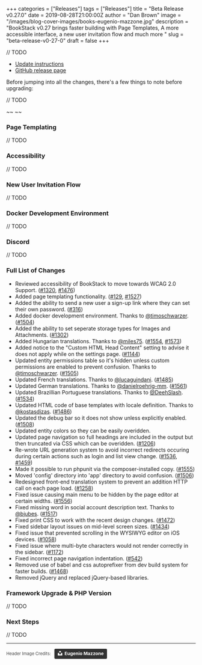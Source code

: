 +++
categories = ["Releases"]
tags = ["Releases"]
title = "Beta Release v0.27.0"
date = 2019-08-28T21:00:00Z
author = "Dan Brown"
image = "/images/blog-cover-images/books-eugenio-mazzone.jpg"
description = "BookStack v0.27 brings faster building with Page Templates, A more accessible interface, a new user invitation flow and much more "
slug = "beta-release-v0-27-0"
draft = false
+++

// TODO

* [Update instructions](https://www.bookstackapp.com/docs/admin/updates)
* [GitHub release page](https://github.com/BookStackApp/BookStack/releases/tag/v0.27.0)


Before jumping into all the changes, there's a few things to note before upgrading:

// TODO

~~ ~~

### Page Templating

// TODO

### Accessibility

// TODO

### New User Invitation Flow

// TODO

### Docker Development Environment

// TODO

### Discord

// TODO

### Full List of Changes

* Reviewed accessibility of BookStack to move towards WCAG 2.0 Support. ([#1320](https://github.com/BookStackApp/BookStack/issues/1320), [#1476](https://github.com/BookStackApp/BookStack/issues/1476))
* Added page templating functionality. ([#129](https://github.com/BookStackApp/BookStack/issues/129), [#1527](https://github.com/BookStackApp/BookStack/pull/1527))
* Added the ability to send a new user a sign-up link where they can set their own password. ([#316](https://github.com/BookStackApp/BookStack/issues/316))
* Added docker development environment. Thanks to [@timoschwarzer](https://github.com/BookStackApp/BookStack/pull/1504). ([#1504](https://github.com/BookStackApp/BookStack/pull/1504))
* Added the ability to set seperate storage types for Images and Attachments. ([#1302](https://github.com/BookStackApp/BookStack/issues/1302))
* Added Hungarian translations. Thanks to [@miles75](https://github.com/BookStackApp/BookStack/pull/1554). ([#1554](https://github.com/BookStackApp/BookStack/pull/1554), [#1573](https://github.com/BookStackApp/BookStack/pull/1573))
* Added notice to the "Custom HTML Head Content" setting to advise it does not apply while on the settings page. ([#1144](https://github.com/BookStackApp/BookStack/issues/1144))
* Updated entity permissions table so it's hidden unless custom permissions are enabled to prevent confusion. Thanks to [@timoschwarzer](https://github.com/BookStackApp/BookStack/pull/1505). ([#1505](https://github.com/BookStackApp/BookStack/pull/1505))
* Updated French translations. Thanks to [@lucaguindani](https://github.com/BookStackApp/BookStack/pull/1485). ([#1485](https://github.com/BookStackApp/BookStack/pull/1485))
* Updated German translations. Thanks to [@danielroehrig-mm](https://github.com/BookStackApp/BookStack/pull/1561). ([#1561](https://github.com/BookStackApp/BookStack/pull/1561))
* Updated Brazillian Portuguese translations. Thanks to [@DeehSlash](https://github.com/BookStackApp/BookStack/pull/1534). ([#1534](https://github.com/BookStackApp/BookStack/pull/1534))
* Updated HTML code of base templates with locale definition. Thanks to [@kostasdizas](https://github.com/BookStackApp/BookStack/pull/1486). ([#1486](https://github.com/BookStackApp/BookStack/pull/1486))
* Updated the debug bar so it does not show unless explicitly enabled. ([#1508](https://github.com/BookStackApp/BookStack/issues/1508))
* Updated entity colors so they can be easily overidden.
* Updated page navigation so full headings are included in the output but then truncated via CSS which can be overidden. ([#1206](https://github.com/BookStackApp/BookStack/issues/1206))
* Re-wrote URL generation system to avoid incorrect redirects occuring during certain actions such as login and list view change. ([#1536](https://github.com/BookStackApp/BookStack/issues/1536), [#1459](https://github.com/BookStackApp/BookStack/issues/1459))
* Made it possible to run phpunit via the composer-installed copy. ([#1555](https://github.com/BookStackApp/BookStack/issues/1555))
* Moved 'config' directory into 'app' directory to avoid confusion. ([#1506](https://github.com/BookStackApp/BookStack/issues/1506))
* Redesigned front-end translation system to prevent an addition HTTP call on each page load. ([#1258](https://github.com/BookStackApp/BookStack/issues/1258))
* Fixed issue causing main menu to be hidden by the page editor at certain widths. ([#1556](https://github.com/BookStackApp/BookStack/issues/1556))
* Fixed missing word in social account description text. Thanks to [@bjubes](https://github.com/BookStackApp/BookStack/pull/1517). ([#1517](https://github.com/BookStackApp/BookStack/pull/1517))
* Fixed print CSS to work with the recent design changes. ([#1472](https://github.com/BookStackApp/BookStack/issues/1472))
* Fixed sidebar layout issues on mid-level screen sizes. ([#1434](https://github.com/BookStackApp/BookStack/issues/1434))
* Fixed issue that prevented scrolling in the WYSIWYG editor on iOS devices. ([#1058](https://github.com/BookStackApp/BookStack/issues/1058))
* Fixed issue where multi-byte characters would not render correctly in the sidebar. ([#1172](https://github.com/BookStackApp/BookStack/issues/1172))
* Fixed incorrect page navigation indentation. ([#542](https://github.com/BookStackApp/BookStack/issues/542))
* Removed use of babel and css autoprefixer from dev build system for faster builds. ([#1468](https://github.com/BookStackApp/BookStack/issues/1468))
* Removed jQuery and replaced jQuery-based libraries.

### Framework Upgrade & PHP Version

// TODO

### Next Steps

// TODO

----

<span style="font-size: 0.8em;opacity:0.8;">Header Image Credits: &nbsp; <a style="background-color:black;color:white;text-decoration:none;padding:4px 6px;font-family:-apple-system, BlinkMacSystemFont, &quot;San Francisco&quot;, &quot;Helvetica Neue&quot;, Helvetica, Ubuntu, Roboto, Noto, &quot;Segoe UI&quot;, Arial, sans-serif;font-size:12px;font-weight:bold;line-height:1.2;display:inline-block;border-radius:3px" href="https://unsplash.com/@eugi1492?utm_medium=referral&amp;utm_campaign=photographer-credit&amp;utm_content=creditBadge" target="_blank" rel="noopener noreferrer" title="Download free do whatever you want high-resolution photos from Eugenio Mazzone"><span style="display:inline-block;padding:2px 3px"><svg xmlns="http://www.w3.org/2000/svg" style="height:12px;width:auto;position:relative;vertical-align:middle;top:-2px;fill:white" viewBox="0 0 32 32"><title>unsplash-logo</title><path d="M10 9V0h12v9H10zm12 5h10v18H0V14h10v9h12v-9z"></path></svg></span><span style="display:inline-block;padding:2px 3px">Eugenio Mazzone</span></a></span>
